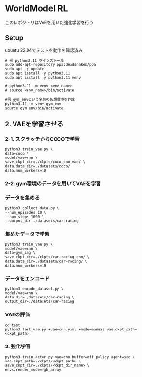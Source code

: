# WorldModel RL
このレポジトリはVAEを用いた強化学習を行う

## Setup
ubuntu 22.04でテストを動作を確認済み

``` shell
# 例 python3.11 をインストール
sudo add-apt-repository ppa:deadsnakes/ppa
sudo apt -y update
sudo apt install -y python3.11
sudo apt install -y python3.11-venv
```

```shell
# python3.11 -m venv <env_name>
# source <env_name>/bin/activate

#例 gym_envという名前の仮想環境を作成
python3.11 -m venv gym_env
source gym_env/bin/activate
```

## 2. VAEを学習させる

### 2-1. スクラッチからCOCOで学習
```shell
python3 train_vae.py \
data=coco \
model/vae=cnn \
save_ckpt_dir=./ckpts/coco_cnn_vae/ \
data.data_dir=./datasets/coco/ 
data.num_workers=10 
```

### 2-2. gym環境のデータを用いてVAEを学習

### データを集める
```shell
python3 collect_data.py \
--num_episodes 10 \
--num_steps 1000 \
--output_dir ./datasets/car-racing 
```

### 集めたデータで学習
```shell
python3 train_vae.py \
model/vae=cnn \
data=gym_img \
save_ckpt_dir=./ckpts/car-racing_cnn/ \
data.data_dir=./datasets/car-racing/ \
data.num_workers=10 
```

### データをエンコード
```shell
python3 encode_dataset.py \
model/vae=cnn \
data_dir=./datasets/car-racing \
output_dir=./datasets/car-racing 
```

### VAEの評価
```shell
cd test
python3 test_vae.py +vae=cnn.yaml +mode=manual vae.ckpt_path=<ckpt_path>
```

### 3. 強化学習
```shell
python3 train_actor.py vae=cnn buffer=off_policy agent=sac \
vae.ckpt_path=./ckpts/<ckpt_path> \
save_ckpt_dir=./ckpts/<ckpt_dir_name> \
envs.render_mode=rgb_array
```